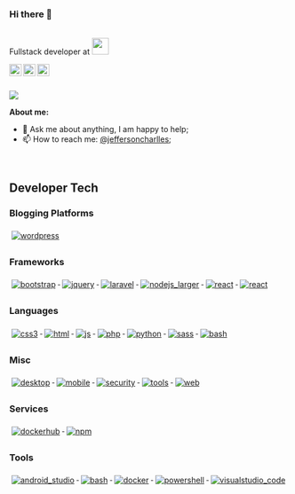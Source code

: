 ### Hi there 👋

<!--
**Jeffersoncharlles/Jeffersoncharlles** is a ✨ _special_ ✨ repository because its `README.md` (this file) appears on your GitHub profile.

Here are some ideas to get you started:

- 🔭 I’m currently working on ...
- 🌱 I’m currently learning ...
- 👯 I’m looking to collaborate on ...
- 🤔 I’m looking for help with ...
- 💬 Ask me about ...
- 📫 How to reach me: ...
- 😄 Pronouns: ...
- ⚡ Fun fact: ...
-->

</br>Fullstack developer at <a target="_blank" href="" > </a><img src="https://media.giphy.com/media/WUlplcMpOCEmTGBtBW/giphy.gif" width="30"> 
</em></p>

<a href="https://www.linkedin.com/in/jeffersoncharlles/">
  <img align="left" alt="Jefferson LinkdeIN" width="22px" src="https://cdn.jsdelivr.net/npm/simple-icons@v3/icons/linkedin.svg" />
</a>

<a href="https://t.me/djjeffersonnogueira">
  <img align="left" alt="Jefferson Telegram" width="22px" src="https://cdn.jsdelivr.net/npm/simple-icons@v3/icons/telegram.svg" />
</a>

<a href="https://www.instagram.com/djjeffersonnogueira/">
  <img align="left" alt=Jefferson Instagram" width="22px" src="https://cdn.jsdelivr.net/npm/simple-icons@v3/icons/instagram.svg" />
</a><br/><br/>

![](https://visitor-badge.glitch.me/badge?page_id=Jeffersoncharlles.Jeffersoncharlles)

**About me:**

- 💬 Ask me about anything, I am happy to help;
- 📫 How to reach me: [@jeffersoncharlles](https://www.linkedin.com/in/jeffersoncharlles/);

<br/>

## Developer Tech

### Blogging Platforms
   <a href="#">
    <img src="https://github.com/lucascudo/ColoredBadges/raw/master/svg/blogs/wordpress.svg" alt="wordpress" style="vertical-align:top; margin:6px 4px">
  </a>   
</p>

### Frameworks 
   <a href="#">
    <img src="https://github.com/lucascudo/ColoredBadges/raw/master/svg/dev/frameworks/bootstrap.svg" alt="bootstrap" style="vertical-align:top; margin:6px 4px">
  </a>  

  <a href="#">
    <img src="https://github.com/lucascudo/ColoredBadges/raw/master/svg/dev/frameworks/jquery.svg" alt="jquery" style="vertical-align:top; margin:6px 4px">
  </a>  


  <a href="#">
    <img src="https://github.com/lucascudo/ColoredBadges/raw/master/svg/dev/frameworks/laravel.svg" alt="laravel" style="vertical-align:top; margin:6px 4px">
  </a>  

  <a href="#">
    <img src="https://github.com/lucascudo/ColoredBadges/raw/master/svg/dev/frameworks/nodejs_larger.svg" alt="nodejs_larger" style="vertical-align:top; margin:6px 4px">
  </a>

  <a href="#">
    <img src="https://github.com/lucascudo/ColoredBadges/raw/master/svg/dev/frameworks/react.svg" alt="react" style="vertical-align:top; margin:6px 4px">
  </a>
  
  <a href="#">
    <img src="https://cdn.jsdelivr.net/npm/simple-icons@3.13.0/icons/expo.svg" alt="react" style="vertical-align:top; margin:6px 4px">
  </a>

</p>

### Languages 

<p align="left">


  <a href="#">
    <img src="https://github.com/lucascudo/ColoredBadges/raw/master/svg/dev/languages/css3.svg" alt="css3" style="vertical-align:top; margin:6px 4px">
  </a>

  <a href="#">
    <img src="https://github.com/lucascudo/ColoredBadges/raw/master/svg/dev/languages/html.svg" alt="html" style="vertical-align:top; margin:6px 4px">
  </a>  

  <a href="#">
    <img src="https://github.com/lucascudo/ColoredBadges/raw/master/svg/dev/languages/js.svg" alt="js" style="vertical-align:top; margin:6px 4px">
  </a>  

  <a href="#">
    <img src="https://github.com/lucascudo/ColoredBadges/raw/master/svg/dev/languages/php.svg" alt="php" style="vertical-align:top; margin:6px 4px">
  </a>  

  <a href="#">
    <img src="https://github.com/lucascudo/ColoredBadges/raw/master/svg/dev/languages/python.svg" alt="python" style="vertical-align:top; margin:6px 4px">
  </a>  

  <a href="#">
    <img src="https://github.com/lucascudo/ColoredBadges/raw/master/svg/dev/languages/sass.svg" alt="sass" style="vertical-align:top; margin:6px 4px">
  </a>  

 <a href="#">
    <img src="https://github.com/lucascudo/ColoredBadges/raw/master/svg/dev/tools/bash.svg" alt="bash" style="vertical-align:top; margin:6px 4px">
  </a> 
</p>

### Misc
<p align="left">

   <a href="#">
    <img src="https://github.com/lucascudo/ColoredBadges/raw/master/svg/dev/misc/desktop.svg" alt="desktop" style="vertical-align:top; margin:6px 4px">
  </a>

   <a href="#">
    <img src="https://github.com/lucascudo/ColoredBadges/raw/master/svg/dev/misc/mobile.svg" alt="mobile" style="vertical-align:top; margin:6px 4px">
  </a>  

   <a href="#">
    <img src="https://github.com/lucascudo/ColoredBadges/raw/master/svg/dev/misc/security.svg" alt="security" style="vertical-align:top; margin:6px 4px">
  </a>

   <a href="#">
    <img src="https://github.com/lucascudo/ColoredBadges/raw/master/svg/dev/misc/tools.svg" alt="tools" style="vertical-align:top; margin:6px 4px">
  </a>  

   <a href="#">
    <img src="https://github.com/lucascudo/ColoredBadges/raw/master/svg/dev/misc/web.svg" alt="web" style="vertical-align:top; margin:6px 4px">
  </a>  

</p>

### Services 
<p align="left">

  <a href="#">
    <img src="https://github.com/lucascudo/ColoredBadges/raw/master/svg/dev/services/dockerhub.svg" alt="dockerhub" style="vertical-align:top; margin:6px 4px">
  </a> 

  <a href="#">
    <img src="https://github.com/lucascudo/ColoredBadges/raw/master/svg/dev/services/npm.svg" alt="npm" style="vertical-align:top; margin:6px 4px">
  </a> 

</p>


### Tools  
<p align="left">
  <a href="#">
    <img src="https://github.com/lucascudo/ColoredBadges/raw/master/svg/dev/tools/android_studio.svg" alt="android_studio" style="vertical-align:top; margin:6px 4px">
  </a>

  <a href="#">
    <img src="https://github.com/lucascudo/ColoredBadges/raw/master/svg/dev/tools/bash.svg" alt="bash" style="vertical-align:top; margin:6px 4px">
  </a> 

  <a href="#">
    <img src="https://github.com/lucascudo/ColoredBadges/raw/master/svg/dev/tools/docker.svg" alt="docker" style="vertical-align:top; margin:6px 4px">
  </a> 

  <a href="#">
    <img src="https://github.com/lucascudo/ColoredBadges/raw/master/svg/dev/tools/powershell.svg" alt="powershell" style="vertical-align:top; margin:6px 4px">
  </a> 

  <a href="#">
    <img src="https://github.com/lucascudo/ColoredBadges/raw/master/svg/dev/tools/visualstudio_code.svg" alt="visualstudio_code" style="vertical-align:top; margin:6px 4px">
  </a> 


</p>
